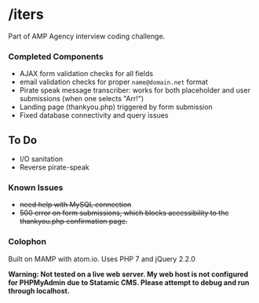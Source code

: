 # /iters

Part of AMP Agency interview coding challenge.

### Completed Components
- AJAX form validation checks for all fields
- email validation checks for proper ```name@domain.net``` format
- Pirate speak message transcriber: works for both placeholder and user submissions (when one selects "Arr!")
- Landing page (thankyou.php) triggered by form submission
- Fixed database connectivity and query issues

## To Do
- I/O sanitation
- Reverse pirate-speak

### Known Issues
- ~~need help with MySQL connection~~
- ~~500 error on form submissions, which blocks accessibility to the thankyou.php confirmation page.~~

### Colophon
Built on MAMP with atom.io. Uses PHP 7 and jQuery 2.2.0

**Warning: Not tested on a live web server. My web host is not configured for PHPMyAdmin due to Statamic CMS. Please attempt to debug and run through localhost.**
